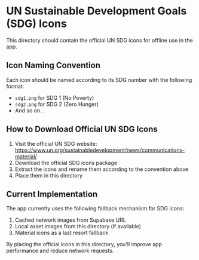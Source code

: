 # UN Sustainable Development Goals (SDG) Icons

This directory should contain the official UN SDG icons for offline use in the app.

## Icon Naming Convention

Each icon should be named according to its SDG number with the following format:
- `sdg1.png` for SDG 1 (No Poverty)
- `sdg2.png` for SDG 2 (Zero Hunger)
- And so on...

## How to Download Official UN SDG Icons

1. Visit the official UN SDG website: https://www.un.org/sustainabledevelopment/news/communications-material/
2. Download the official SDG icons package
3. Extract the icons and rename them according to the convention above
4. Place them in this directory

## Current Implementation

The app currently uses the following fallback mechanism for SDG icons:
1. Cached network images from Supabase URL
2. Local asset images from this directory (if available)
3. Material icons as a last resort fallback

By placing the official icons in this directory, you'll improve app performance and reduce network requests.
